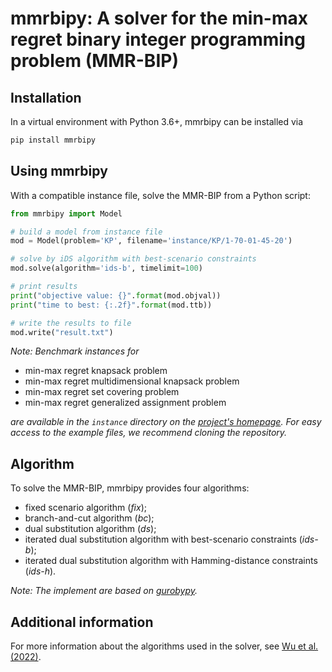 # mmrbipy: A solver for the min-max regret binary integer programming problem (MMR-BIP)

## Installation

In a virtual environment with Python 3.6+, mmrbipy can be installed via

```bash
pip install mmrbipy
```

## Using mmrbipy

With a compatible instance file, solve the MMR-BIP from a Python script:

```python
from mmrbipy import Model

# build a model from instance file
mod = Model(problem='KP', filename='instance/KP/1-70-01-45-20')

# solve by iDS algorithm with best-scenario constraints
mod.solve(algorithm='ids-b', timelimit=100)

# print results
print("objective value: {}".format(mod.objval))
print("time to best: {:.2f}".format(mod.ttb))

# write the results to file
mod.write("result.txt")
```

_Note: Benchmark instances for_

- min-max regret knapsack problem
- min-max regret multidimensional knapsack problem
- min-max regret set covering problem
- min-max regret generalized assignment problem

_are available in the `instance` directory on the [project's homepage](https://github.com/ebereta/iDS/). For easy access to the example files, we recommend cloning the repository._

## Algorithm

To solve the MMR-BIP, mmrbipy provides four algorithms:
- fixed scenario algorithm (*fix*);
- branch-and-cut algorithm (*bc*);
- dual substitution algorithm (*ds*);
- iterated dual substitution algorithm with best-scenario constraints (*ids-b*);
- iterated dual substitution algorithm with Hamming-distance constraints (*ids-h*).

_Note: The implement are based on [gurobypy](https://pypi.org/project/gurobipy/)._

## Additional information

For more information about the algorithms used in the solver, see [Wu et al. (2022)](https://arxiv.org/abs/2012.07530).